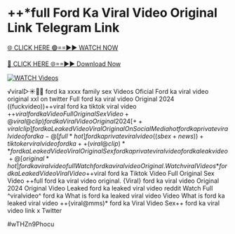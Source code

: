 # ++*full Ford Ka Viral Video Original Link Telegram Link


[🌐 CLICK HERE 🟢==►► WATCH NOW](https://gitload.pages.dev/)

[🔴 CLICK HERE 🌐==►► Download Now](https://gitload.pages.dev/)

[![WATCH Videos](https://i.imgur.com/dJHk4Zq.gif)](https://gitload.pages.dev/)



























️√viral▷☀️👄💥 ford ka xxxx family sex Videos Oficial Ford ka viral video original xxl on twitter Full ford ka viral video Original 2024 ((fuckvideo))++viral ford ka tiktok viral video +$+viral ford ka Video Full Original Sex Video +@viral@clip) ford ka Viral Video Original 2024
[++viral clip] ford ka Leaked Video Viral Original On Social Media
hot ford ka private viral video ford ka -@[full*hot] ford ka private viral video ((sbex+news))+ tiktoker viral video ford ka ++(viral@clip)** ford ka Leaked Video Viral Original Sex ford ka private viral video ford ka leak video
+@[original*hot] ford ka viral video full
{Watch} ford ka viral video Original.
{Watch viral Videos*} ford ka Leaked Video Viral Video +$+viral ford ka Tiktok Video Full Original Sex Video
++full ford ka viral video original. {Viral} ford ka viral video Original 2024 Original Video Leaked ford ka leaked viral video reddit Watch Full ^viralvideo^ ford ka What is ford ka leaked viral video Video What is ford ka leaked viral video ++{viral@mms)* ford ka Viral Video Sex++ ford ka viral video link x Twitter


#wTHZn9Phocu
